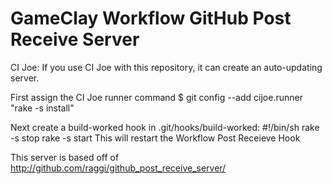 GameClay Workflow GitHub Post Receive Server
===

CI Joe:
If you use CI Joe with this repository, it can create an auto-updating server.

First assign the CI Joe runner command
   $ git config --add cijoe.runner "rake -s install"

Next create a build-worked hook in .git/hooks/build-worked:
   #!/bin/sh
   rake -s stop
   rake -s start
This will restart the Workflow Post Receieve Hook

This server is based off of http://github.com/raggi/github_post_receive_server/